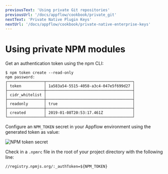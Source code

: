 ```yaml
---
previousText: 'Using private Git repositories'
previousUrl: '/docs/appflow/cookbook/private_git'
nextText: 'Private Native Plugin Keys'
nextUrl: '/docs/appflow/cookbook/private-native-enterprise-keys'
---
```


# Using private NPM modules

Get an authentication token using the npm CLI:

```
$ npm token create --read-only
npm password:
┌────────────────┬──────────────────────────────────────┐
│ token          │ 1a583a54-5515-4058-a3c4-047e5f699d27 │
├────────────────┼──────────────────────────────────────┤
│ cidr_whitelist │                                      │
├────────────────┼──────────────────────────────────────┤
│ readonly       │ true                                 │
├────────────────┼──────────────────────────────────────┤
│ created        │ 2019-01-08T20:53:17.461Z             │
└────────────────┴──────────────────────────────────────┘
```

Configure an `NPM_TOKEN` secret in your Appflow environment using the generated token as value:

![NPM token secret](/docs/assets/img/appflow/cookbook/npm-token-secret.png)

Check in a `.npmrc` file in the root of your project directory with the following line:

```
//registry.npmjs.org/:_authToken=${NPM_TOKEN}
```
